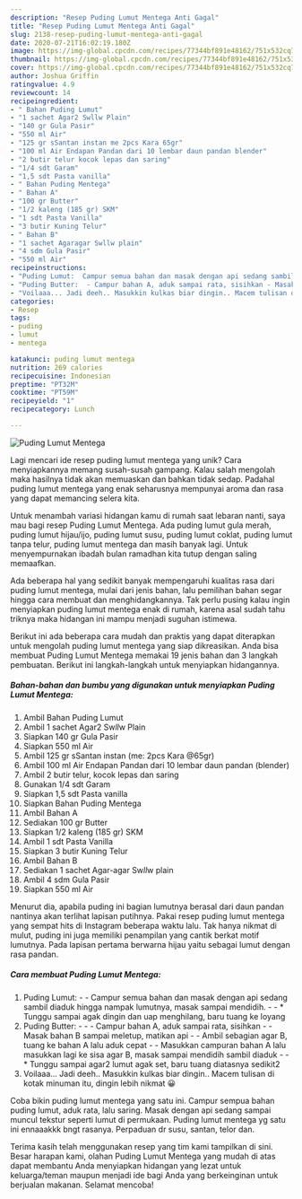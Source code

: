 ```yaml
---
description: "Resep Puding Lumut Mentega Anti Gagal"
title: "Resep Puding Lumut Mentega Anti Gagal"
slug: 2138-resep-puding-lumut-mentega-anti-gagal
date: 2020-07-21T16:02:19.180Z
image: https://img-global.cpcdn.com/recipes/77344bf891e48162/751x532cq70/puding-lumut-mentega-foto-resep-utama.jpg
thumbnail: https://img-global.cpcdn.com/recipes/77344bf891e48162/751x532cq70/puding-lumut-mentega-foto-resep-utama.jpg
cover: https://img-global.cpcdn.com/recipes/77344bf891e48162/751x532cq70/puding-lumut-mentega-foto-resep-utama.jpg
author: Joshua Griffin
ratingvalue: 4.9
reviewcount: 14
recipeingredient:
- " Bahan Puding Lumut"
- "1 sachet Agar2 Swllw Plain"
- "140 gr Gula Pasir"
- "550 ml Air"
- "125 gr sSantan instan me 2pcs Kara 65gr"
- "100 ml Air Endapan Pandan dari 10 lembar daun pandan blender"
- "2 butir telur kocok lepas dan saring"
- "1/4 sdt Garam"
- "1,5 sdt Pasta vanilla"
- " Bahan Puding Mentega"
- " Bahan A"
- "100 gr Butter"
- "1/2 kaleng (185 gr) SKM"
- "1 sdt Pasta Vanilla"
- "3 butir Kuning Telur"
- " Bahan B"
- "1 sachet Agaragar Swllw plain"
- "4 sdm Gula Pasir"
- "550 ml Air"
recipeinstructions:
- "Puding Lumut:  Campur semua bahan dan masak dengan api sedang sambil diaduk hingga nampak lumutnya, masak sampai mendidih.  * Tunggu sampai agak dingin dan uap menghilang, baru tuang ke loyang"
- "Puding Butter:  - Campur bahan A, aduk sampai rata, sisihkan - Masak bahan B sampai meletup, matikan api - Ambil sebagian agar B, tuang ke bahan A lalu aduk cepat - Masukkan campuran bahan A lalu masukkan lagi ke sisa agar B, masak sampai mendidih sambil diaduk  * Tunggu sampai agar2 lumut agak set, baru tuang diatasnya sedikit2"
- "Voilaaa... Jadi deeh.. Masukkin kulkas biar dingin.. Macem tulisan di kotak minuman itu, dingin lebih nikmat 😀"
categories:
- Resep
tags:
- puding
- lumut
- mentega

katakunci: puding lumut mentega 
nutrition: 269 calories
recipecuisine: Indonesian
preptime: "PT32M"
cooktime: "PT59M"
recipeyield: "1"
recipecategory: Lunch

---
```



![Puding Lumut Mentega](https://img-global.cpcdn.com/recipes/77344bf891e48162/751x532cq70/puding-lumut-mentega-foto-resep-utama.jpg)

Lagi mencari ide resep puding lumut mentega yang unik? Cara menyiapkannya memang susah-susah gampang. Kalau salah mengolah maka hasilnya tidak akan memuaskan dan bahkan tidak sedap. Padahal puding lumut mentega yang enak seharusnya mempunyai aroma dan rasa yang dapat memancing selera kita.

Untuk menambah variasi hidangan kamu di rumah saat lebaran nanti, saya mau bagi resep Puding Lumut Mentega. Ada puding lumut gula merah, puding lumut hijau/ijo, puding lumut susu, puding lumut coklat, puding lumut tanpa telur, puding lumut mentega dan masih banyak lagi. Untuk menyempurnakan ibadah bulan ramadhan kita tutup dengan saling memaafkan.

Ada beberapa hal yang sedikit banyak mempengaruhi kualitas rasa dari puding lumut mentega, mulai dari jenis bahan, lalu pemilihan bahan segar hingga cara membuat dan menghidangkannya. Tak perlu pusing kalau ingin menyiapkan puding lumut mentega enak di rumah, karena asal sudah tahu triknya maka hidangan ini mampu menjadi suguhan istimewa.


Berikut ini ada beberapa cara mudah dan praktis yang dapat diterapkan untuk mengolah puding lumut mentega yang siap dikreasikan. Anda bisa membuat Puding Lumut Mentega memakai 19 jenis bahan dan 3 langkah pembuatan. Berikut ini langkah-langkah untuk menyiapkan hidangannya.

<!--inarticleads1-->

##### Bahan-bahan dan bumbu yang digunakan untuk menyiapkan Puding Lumut Mentega:

1. Ambil  Bahan Puding Lumut
1. Ambil 1 sachet Agar2 Sw*ll*w Plain
1. Siapkan 140 gr Gula Pasir
1. Siapkan 550 ml Air
1. Ambil 125 gr sSantan instan (me: 2pcs Kara @65gr)
1. Ambil 100 ml Air Endapan Pandan dari 10 lembar daun pandan (blender)
1. Ambil 2 butir telur, kocok lepas dan saring
1. Gunakan 1/4 sdt Garam
1. Siapkan 1,5 sdt Pasta vanilla
1. Siapkan  Bahan Puding Mentega
1. Ambil  Bahan A
1. Sediakan 100 gr Butter
1. Siapkan 1/2 kaleng (185 gr) SKM
1. Ambil 1 sdt Pasta Vanilla
1. Siapkan 3 butir Kuning Telur
1. Ambil  Bahan B
1. Sediakan 1 sachet Agar-agar Sw*ll*w plain
1. Ambil 4 sdm Gula Pasir
1. Siapkan 550 ml Air


Menurut dia, apabila puding ini bagian lumutnya berasal dari daun pandan nantinya akan terlihat lapisan putihnya. Pakai resep puding lumut mentega yang sempat hits di Instagram beberapa waktu lalu. Tak hanya nikmat di mulut, puding ini juga memiliki penampilan yang cantik berkat motif lumutnya. Pada lapisan pertama berwarna hijau yaitu sebagai lumut dengan rasa pandan. 

<!--inarticleads2-->

##### Cara membuat Puding Lumut Mentega:

1. Puding Lumut: -  - Campur semua bahan dan masak dengan api sedang sambil diaduk hingga nampak lumutnya, masak sampai mendidih. -  - * Tunggu sampai agak dingin dan uap menghilang, baru tuang ke loyang
1. Puding Butter: -  - - Campur bahan A, aduk sampai rata, sisihkan - - Masak bahan B sampai meletup, matikan api - - Ambil sebagian agar B, tuang ke bahan A lalu aduk cepat - - Masukkan campuran bahan A lalu masukkan lagi ke sisa agar B, masak sampai mendidih sambil diaduk -  - * Tunggu sampai agar2 lumut agak set, baru tuang diatasnya sedikit2
1. Voilaaa... Jadi deeh.. Masukkin kulkas biar dingin.. Macem tulisan di kotak minuman itu, dingin lebih nikmat 😀


Coba bikin puding lumut mentega yang satu ini. Campur sempua bahan puding lumut, aduk rata, lalu saring. Masak dengan api sedang sampai muncul tekstur seperti lumut di permukaan. Puding lumut mentega yg satu ini ennaaakkk bngt rasanya. Perpaduan dr susu, santan, telor dan. 

Terima kasih telah menggunakan resep yang tim kami tampilkan di sini. Besar harapan kami, olahan Puding Lumut Mentega yang mudah di atas dapat membantu Anda menyiapkan hidangan yang lezat untuk keluarga/teman maupun menjadi ide bagi Anda yang berkeinginan untuk berjualan makanan. Selamat mencoba!
